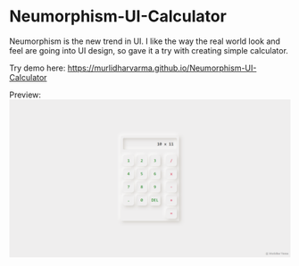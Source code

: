 # Neumorphism-UI-Calculator
Neumorphism is the new trend in UI. I like the way the real world look and feel are going into UI design, so gave it a try with creating simple calculator.

Try demo here: https://murlidharvarma.github.io/Neumorphism-UI-Calculator

Preview:
![Alt text](/lee-calc-screenshot.png?raw=true "Preview")
